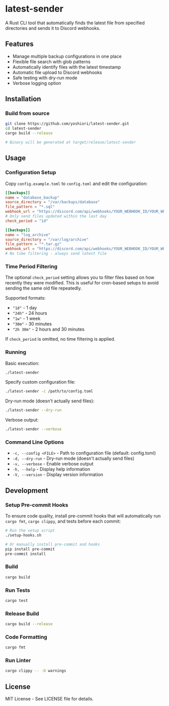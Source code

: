 # latest-sender

A Rust CLI tool that automatically finds the latest file from specified directories and sends it to Discord webhooks.

## Features

- Manage multiple backup configurations in one place
- Flexible file search with glob patterns
- Automatically identify files with the latest timestamp
- Automatic file upload to Discord webhooks
- Safe testing with dry-run mode
- Verbose logging option

## Installation

### Build from source

```bash
git clone https://github.com/yoshiori/latest-sender.git
cd latest-sender
cargo build --release

# Binary will be generated at target/release/latest-sender
```

## Usage

### Configuration Setup

Copy `config.example.toml` to `config.toml` and edit the configuration:

```toml
[[backups]]
name = "database_backup"
source_directory = "/var/backups/database"
file_pattern = "*.sql"
webhook_url = "https://discord.com/api/webhooks/YOUR_WEBHOOK_ID/YOUR_WEBHOOK_TOKEN"
# Only send files updated within the last day
check_period = "1d"

[[backups]]
name = "log_archive"  
source_directory = "/var/log/archive"
file_pattern = "*.tar.gz"
webhook_url = "https://discord.com/api/webhooks/YOUR_WEBHOOK_ID/YOUR_WEBHOOK_TOKEN"
# No time filtering - always send latest file
```

### Time Period Filtering

The optional `check_period` setting allows you to filter files based on how recently they were modified. This is useful for cron-based setups to avoid sending the same old file repeatedly.

Supported formats:
- `"1d"` - 1 day
- `"24h"` - 24 hours  
- `"1w"` - 1 week
- `"30m"` - 30 minutes
- `"2h 30m"` - 2 hours and 30 minutes

If `check_period` is omitted, no time filtering is applied.

### Running

Basic execution:
```bash
./latest-sender
```

Specify custom configuration file:
```bash
./latest-sender -c /path/to/config.toml
```

Dry-run mode (doesn't actually send files):
```bash
./latest-sender --dry-run
```

Verbose output:
```bash
./latest-sender --verbose
```

### Command Line Options

- `-c, --config <FILE>` - Path to configuration file (default: config.toml)
- `-d, --dry-run` - Dry-run mode (doesn't actually send files)
- `-v, --verbose` - Enable verbose output
- `-h, --help` - Display help information
- `-V, --version` - Display version information

## Development

### Setup Pre-commit Hooks

To ensure code quality, install pre-commit hooks that will automatically run `cargo fmt`, `cargo clippy`, and tests before each commit:

```bash
# Run the setup script
./setup-hooks.sh

# Or manually install pre-commit and hooks
pip install pre-commit
pre-commit install
```

### Build

```bash
cargo build
```

### Run Tests

```bash
cargo test
```

### Release Build

```bash
cargo build --release
```

### Code Formatting

```bash
cargo fmt
```

### Run Linter

```bash
cargo clippy -- -D warnings
```

## License

MIT License - See LICENSE file for details.